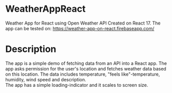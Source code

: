 # WeatherAppReact
Weather App for React using Open Weather API
Created on React 17.
The app can be tested on: https://weather-app-on-react.firebaseapp.com/

# Description
The app is a simple demo of fetching data from an API into a React app. The app asks permission for the user's location and fetches weather data based on this location. The data 
includes temperature, "feels like"-temperature, humidity, wind speed and description.  
The app has a simple loading-indicator and it scales to screen size.
